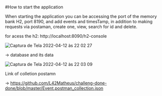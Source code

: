 #How to start the application

When starting the application you can be accessing the 
port of the memory bank H2, port 8190, 
and add events and timesTamp, 
in addition to making requests via postaman, 
create one, view, search for id and delete.

for acess the h2:
http://localhost:8090/h2-console

![Captura de Tela 2022-04-12 às 22 02 27](https://user-images.githubusercontent.com/77408554/163078621-1e49d763-7fbf-46ef-858f-b892e4874639.png)

-> database and its data

![Captura de Tela 2022-04-12 às 22 03 09](https://user-images.githubusercontent.com/77408554/163078680-05a0db6f-b9a4-4ccf-ac85-64562480c8dc.png)


Link of colletion postamn

-> https://github.com/L42Matheus/challeng-done-done/blob/master/Event.postman_collection.json

